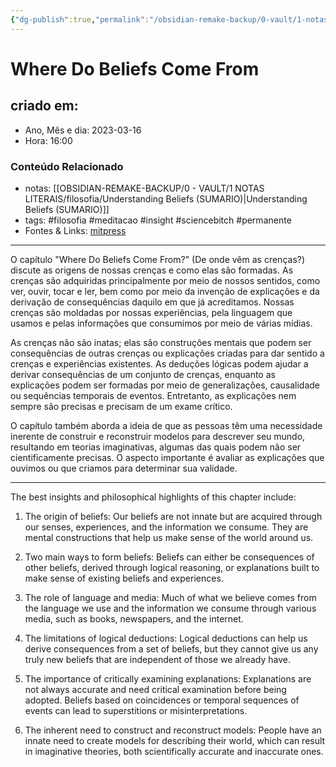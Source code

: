 ```yaml
---
{"dg-publish":true,"permalink":"/obsidian-remake-backup/0-vault/1-notas-literais/filosofia/de-onde-veem-as-crencas/","title":"Where Do Beliefs Come From","tags":["filosofia","meditacao","insight","sciencebitch","permanente"],"dgHomeLink":true,"dgShowLocalGraph":true,"dgShowFileTree":true,"noteIcon":""}
---
```



# Where Do Beliefs Come From

## criado em: 

- Ano, Mês e dia: 2023-03-16
- Hora: 16:00

### Conteúdo Relacionado

- notas: [[OBSIDIAN-REMAKE-BACKUP/0 - VAULT/1 NOTAS LITERAIS/filosofia/Understanding Beliefs (SUMARIO)\|Understanding Beliefs (SUMARIO)]]
- tags: #filosofia #meditacao #insight #sciencebitch #permanente
- Fontes & Links: [mitpress](https://mitpress.mit.edu/9780262526432/understanding-beliefs/)
---

O capítulo "Where Do Beliefs Come From?" (De onde vêm as crenças?) discute as origens de nossas crenças e como elas são formadas. As crenças são adquiridas principalmente por meio de nossos sentidos, como ver, ouvir, tocar e ler, bem como por meio da invenção de explicações e da derivação de consequências daquilo em que já acreditamos. Nossas crenças são moldadas por nossas experiências, pela linguagem que usamos e pelas informações que consumimos por meio de várias mídias.

As crenças não são inatas; elas são construções mentais que podem ser consequências de outras crenças ou explicações criadas para dar sentido a crenças e experiências existentes. As deduções lógicas podem ajudar a derivar consequências de um conjunto de crenças, enquanto as explicações podem ser formadas por meio de generalizações, causalidade ou sequências temporais de eventos. Entretanto, as explicações nem sempre são precisas e precisam de um exame crítico.

O capítulo também aborda a ideia de que as pessoas têm uma necessidade inerente de construir e reconstruir modelos para descrever seu mundo, resultando em teorias imaginativas, algumas das quais podem não ser cientificamente precisas. O aspecto importante é avaliar as explicações que ouvimos ou que criamos para determinar sua validade.

---

The best insights and philosophical highlights of this chapter include:

1. The origin of beliefs: Our beliefs are not innate but are acquired through our senses, experiences, and the information we consume. They are mental constructions that help us make sense of the world around us.

2. Two main ways to form beliefs: Beliefs can either be consequences of other beliefs, derived through logical reasoning, or explanations built to make sense of existing beliefs and experiences.

3. The role of language and media: Much of what we believe comes from the language we use and the information we consume through various media, such as books, newspapers, and the internet.

4. The limitations of logical deductions: Logical deductions can help us derive consequences from a set of beliefs, but they cannot give us any truly new beliefs that are independent of those we already have.

5. The importance of critically examining explanations: Explanations are not always accurate and need critical examination before being adopted. Beliefs based on coincidences or temporal sequences of events can lead to superstitions or misinterpretations.

6. The inherent need to construct and reconstruct models: People have an innate need to create models for describing their world, which can result in imaginative theories, both scientifically accurate and inaccurate ones. 